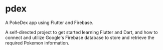 # pdex

A PokeDex app using Flutter and Firebase.

A self-directed project to get started learning Flutter and Dart, and how to connect and utilize Google's Firebase database to store and retrieve the required Pokemon information.
